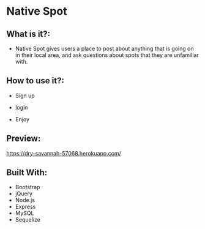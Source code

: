 # Native Spot

## What is it?:
  
  * Native Spot gives users a place to post about anything that is going on in their local area, and ask questions about spots that they are unfamiliar with.

## How to use it?:

  * Sign up 

  * login

  * Enjoy


## Preview: 
   https://dry-savannah-57068.herokuapp.com/

## Built With:
  * Bootstrap
  * jQuery
  * Node.js
  * Express
  * MySQL
  * Sequelize

